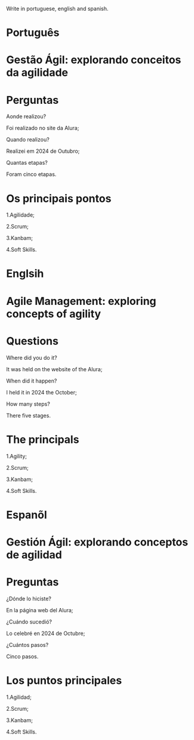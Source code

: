 Write in portuguese, english and spanish.

# Português

# Gestão Ágil: explorando conceitos da agilidade
 
# Perguntas

Aonde realizou?

Foi realizado no site da Alura;

Quando realizou?

Realizei em 2024 de Outubro;

Quantas etapas?

Foram cinco etapas.

# Os principais pontos

1.Agilidade;

2.Scrum;

3.Kanbam;

4.Soft Skills.

# Englsih

# Agile Management: exploring concepts of agility

# Questions

Where did you do it?

It was held on the website of the Alura;

When did it happen?

I held it in 2024 the October;

How many steps?

There five stages.

# The principals

1.Agility;

2.Scrum;

3.Kanbam;

4.Soft Skills.


# Espanõl

# Gestión Ágil: explorando conceptos de agilidad

# Preguntas

¿Dónde lo hiciste?

En la página web del Alura;

¿Cuándo sucedió?

Lo celebré en 2024 de Octubre;

¿Cuántos pasos?

Cinco pasos.

# Los puntos principales

1.Agilidad;

2.Scrum;

3.Kanbam;

4.Soft Skills.
